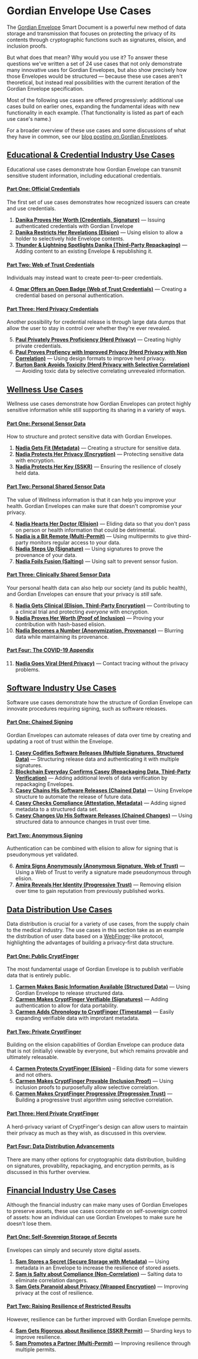 # Gordian Envelope Use Cases

The [Gordian Envelope](https://www.blockchaincommons.com/introduction/Envelope-Intro/) Smart Document is a powerful new method of data storage and transmission that focuses on protecting the privacy of its contents through cryptographic functions such as signatures, elision, and inclusion proofs. 

But what does that mean? Why would you use it? To answer these questions we've written a set of 24 use cases that not only demonstrate many innovative uses for Gordian Envelopes, but also show precisely how those Envelopes would be structured — because these use cases aren't theoretical, but instead real possibilities with the current iteration of the Gordian Envelope specification.

Most of the following use cases are offered progressively: additional use cases build on earlier ones, expanding the fundamental ideas with new functionality in each example. (That functionality is listed as part of each use case's name.)

For a broader overview of these use cases and some discussions of what they have in common, see our [blog posting on Gordian Envelopes](https://www.blockchaincommons.com/introduction/Gordian-Envelope-Use-Cases/).

## [Educational & Credential Industry Use Cases](https://github.com/BlockchainCommons/Gordian/blob/master/Envelope/Use-Cases/Educational.md)

Educational use cases demonstrate how Gordian Envelope can transmit sensitive student information, including educational credentials.

#### [Part One: Official Credentials](https://github.com/BlockchainCommons/Gordian/blob/master/Envelope/Use-Cases/Educational.md#part-one-official-credentials)

The first set of use cases demonstrates how recognized issuers can create and use credentials.

1. [**Danika Proves Her Worth (Credentials, Signature)**](https://github.com/BlockchainCommons/Gordian/blob/master/Envelope/Use-Cases/Educational.md#1-danika-proves-her-worth-credentials-signature) — Issuing authenticated credentials with Gordian Envelope
2. [**Danika Restricts Her Revelations (Elision)**](https://github.com/BlockchainCommons/Gordian/blob/master/Envelope/Use-Cases/Educational.md#2-danika-restricts-her-revelations-elision) — Using elision to allow a holder to selectively hide Envelope contents.
3. [**Thunder & Lightning Spotlights Danika (Third-Party Repackaging)**](https://github.com/BlockchainCommons/Gordian/blob/master/Envelope/Use-Cases/Educational.md#3-thunder--lightning-spotlights-danika-third-party--repackaging) — Adding content to an existing Envelope & republishing it.

#### [Part Two: Web of Trust Credentials](https://github.com/BlockchainCommons/Gordian/blob/master/Envelope/Use-Cases/Educational.md#part-two-web-of-trust-credentials)

Individuals may instead want to create peer-to-peer credentials.

4. [**Omar Offers an Open Badge (Web of Trust Credentials)**](https://github.com/BlockchainCommons/Gordian/blob/master/Envelope/Use-Cases/Educational.md#4-omar-offers-an-open-badge-web-of-trust-credentials) — Creating a credential based on personal authentication.

#### [Part Three: Herd Privacy Credentials](https://github.com/BlockchainCommons/Gordian/blob/master/Envelope/Use-Cases/Educational.md#part-three-herd-privacy-credentials)

Another possibility for credential release is through large data dumps that allow the user to stay in control over whether they're ever revealed.

5. [**Paul Privately Proves Proficiency (Herd Privacy)**](https://github.com/BlockchainCommons/Gordian/blob/master/Envelope/Use-Cases/Educational.md#5-paul-privately-proves-proficiency-herd-privacy) — Creating highly private credentials.
6. [**Paul Proves Profiency with Improved Privacy (Herd Privacy with Non Correlation)**](https://github.com/BlockchainCommons/Gordian/blob/master/Envelope/Use-Cases/Educational.md#6-paul-proves-proficiency-with-improved-privacy-herd-privacy-with-non-correlation) — Using design formats to improve herd privacy.
7. [**Burton Bank Avoids Toxicity (Herd Privacy with Selective Correlation)**](https://github.com/BlockchainCommons/Gordian/blob/master/Envelope/Use-Cases/Educational.md#7-burton-bank-avoids-toxicity-herd-privacy-with-selective-correlation) — Avoiding toxic data by selective correlating unrevealed information.

## [Wellness Use Cases](https://github.com/BlockchainCommons/Gordian/blob/master/Envelope/Use-Cases/Wellness.md)

Wellness use cases demonstrate how Gordian Envelopes can protect highly sensitive information while still supporting its sharing in a variety of ways.

#### [Part One: Personal Sensor Data](Wellness.md#part-one-personal-sensor-data)

How to structure and protect sensitive data with Gordian Envelopes.

1. [**Nadia Gets Fit (Metadata)**](Wellness.md#1-nadia-gets-fit-metadata) — Creating a structure for sensitive data.
2. [**Nadia Protects Her Privacy (Encryption)**](Wellness.md#2-nadia-protects-her-privacy-encryption) — Protecting sensitive data with encryption.
3. [**Nadia Protects Her Key (SSKR)**](Wellness.md#3-nadia-protects-her-key-sskr) — Ensuring the resilience of closely held data.

#### [Part Two: Personal Shared Sensor Data](Wellness.md#part-two-personal-shared-sensor-data)

The value of Wellness information is that it can help you improve your health. Gordian Envelopes can make sure that doesn't compromise your privacy.

4. [**Nadia Hearts Her Doctor (Elision)**](Wellness.md#4-nadia-hearts-her-doctor-elision) — Eliding data so that you don't pass on person or health information that could be detrimental.
5. [**Nadia is a Bit Remote (Multi-Permit)**](Wellness.md#5-nadia-is-a-bit-remote-multi-permit) — Using multipermits to give third-party monitors regular access to your data.
6. [**Nadia Steps Up (Signature)**](Wellness.md#6-nadia-steps-up-signature) — Using signatures to prove the provenance of your data.
7. [**Nadia Foils Fusion (Salting)**](Wellness.md#7-nadia-foils-fusion-salting) — Using salt to prevent sensor fusion.

#### [Part Three: Clinically Shared Sensor Data](Wellness.md#part-three-clinically-shared-sensor-data)

Your personal health data can also help our society (and its public health), and Gordian Envelopes can ensure that your privacy is _still_ safe.

8. [**Nadia Gets Clinical (Elision, Third-Party Encryption)**](Wellness.md#8-nadia-gets-clinical-elision-third-party-encryption) — Contributing to a clinical trial and protecting _everyone_ with encryption.
9. [**Nadia Proves Her Worth (Proof of Inclusion)**](Wellness.md#9-nadia-proves-her-worth-proof-of-inclusion) — Proving your contribution with hash-based elision.
10. [**Nadia Becomes a Number (Anonymization, Provenance)**](Wellness.md#10-nadia-becomes-a-number-anonymization-provenance) — Blurring data while maintaining its provenance.

#### [Part Four: The COVID-19 Appendix](Wellness.md#part-four-the-covid-19-appendix)

11. [**Nadia Goes Viral (Herd Privacy)**](Wellness.md#11-nadia-goes-viral-herd-privacy) — Contact tracing without the privacy problems.

## [Software Industry Use Cases](https://github.com/BlockchainCommons/Gordian/blob/master/Envelope/Use-Cases/Software.md)

Software use cases demonstrate how the structure of Gordian Envelope can innovate procedures requiring signing, such as software releases.

#### [Part One: Chained Signing](https://github.com/BlockchainCommons/Gordian/blob/master/Envelope/Use-Cases/Software.md#part-one-chained-signing)

Gordian Envelopes can automate releases of data over time by creating and updating a root of trust within the Envelope.

1. [**Casey Codifies Software Releases (Multiple Signatures, Structured Data)**](https://github.com/BlockchainCommons/Gordian/blob/master/Envelope/Use-Cases/Software.md#1-casey-codifies-software-releases-multiple-signatures-structured-data) — Structuring release data and authenticating it with multiple signatures.
2. [**Blockchain Everyday Confirms Casey (Repackaging Data, Third-Party Verification)**](https://github.com/BlockchainCommons/Gordian/blob/master/Envelope/Use-Cases/Software.md#2-blockchain-everyday-confirms-casey-repackaging-data-third-party-verification) — Adding additional levels of data verification by repackaging Envelopes.
3. [**Casey Chains His Software Releases (Chained Data)**](https://github.com/BlockchainCommons/Gordian/blob/master/Envelope/Use-Cases/Software.md#3-casey-chains-his-software-releases-chained-data) — Using Envelope structure to automate the release of future data.
4. [**Casey Checks Compliance (Attestation, Metadata)**](https://github.com/BlockchainCommons/Gordian/blob/master/Envelope/Use-Cases/Software.md#4-casey-check-compliance-attestation-metadata) — Adding signed metadata to a structured data set.
5. [**Casey Changes Up His Software Releases (Chained Changes)**](https://github.com/BlockchainCommons/Gordian/blob/master/Envelope/Use-Cases/Software.md#5-casey-changes-up-his-software-releases-chained-changes) — Using structured data to announce changes in trust over time.

#### [Part Two: Anonymous Signing](https://github.com/BlockchainCommons/Gordian/blob/master/Envelope/Use-Cases/Software.md#part-two-anonymous-signing)

Authentication can be combined with elision to allow for signing that is pseudonymous yet validated.

6. [**Amira Signs Anonymously (Anonymous Signature, Web of Trust)**](https://github.com/BlockchainCommons/Gordian/blob/master/Envelope/Use-Cases/Software.md#6-amira-signs-anonymously-anonymous-signature-web-of-trust) — Using a Web of Trust to verify a signature made pseudonymous through elision.
7. [**Amira Reveals Her Identity (Progressive Trust)**](https://github.com/BlockchainCommons/Gordian/blob/master/Envelope/Use-Cases/Software.md#7-amira-reveals-her-identity-progressive-trust) — Removing elision over time to gain reputation from previously published works.

## [Data Distribution Use Cases](https://github.com/BlockchainCommons/Gordian/blob/master/Envelope/Use-Cases/Data.md)

Data distribution is crucial for a variety of use cases, from the supply chain to the medical industry. The use cases in this section take as an example the distribution of user data based on a [WebFinger](https://www.rfc-editor.org/rfc/rfc7033.html)-like protocol, highlighting the advantages of building a privacy-first data structure.

#### [**Part One: Public CryptFinger**](https://github.com/BlockchainCommons/Gordian/blob/master/Envelope/Use-Cases/Data.md#part-one-public-cryptfinger)

The most fundamental usage of Gordian Envelope is to publish verifiable data that is entirely public.

1. [**Carmen Makes Basic Information Available (Structured Data)**](https://github.com/BlockchainCommons/Gordian/blob/master/Envelope/Use-Cases/Data.md#1-carmen-makes-basic-info-available-structured-data) — Using Gordian Envelope to release structured data.
2. [**Carmen Makes CryptFinger Verifiable (Signatures)**](https://github.com/BlockchainCommons/Gordian/blob/master/Envelope/Use-Cases/Data.md#2-carmen-makes-cryptfinger-verifiable-signatures) — Adding authentication to allow for data portability.
3. [**Carmen Adds Chronology to CryptFinger (Timestamp)**](https://github.com/BlockchainCommons/Gordian/blob/master/Envelope/Use-Cases/Data.md#3-carmen-add-chronology-to-cryptfinger-timestamp) — Easily expanding verifiable data with improtant metadata.

#### [**Part Two: Private CryptFinger**](https://github.com/BlockchainCommons/Gordian/blob/master/Envelope/Use-Cases/Data.md#part-two-private-cryptfinger)

Building on the elision capabilities of Gordian Envelope can produce data that is not (initially) viewable by everyone, but which remains provable and ultimately releasable.

4. [**Carmen Protects CryptFinger (Elision)**](https://github.com/BlockchainCommons/Gordian/blob/master/Envelope/Use-Cases/Data.md#4-carmen-protects-cryptfinger-elision) – Eliding data for some viewers and not others.
5. [**Carmen Makes CryptFinger Provable (Inclusion Proof)**](https://github.com/BlockchainCommons/Gordian/blob/master/Envelope/Use-Cases/Data.md#5-carmen-makes-cryptfinger-provable-inclusion-proof) — Using inclusion proofs to purposefully allow selective correlation.
6. [**Carmen Makes CryptFinger Progressive (Progressive Trust)**](https://github.com/BlockchainCommons/Gordian/blob/master/Envelope/Use-Cases/Data.md#6-carmen-makes-cryptfinger-progressive-progressive-trust) — Building a progressive trust algorithm using selective correlation.

#### [**Part Three: Herd Private CryptFinger**](https://github.com/BlockchainCommons/Gordian/blob/master/Envelope/Use-Cases/Data.md#part-three-herd-private-cryptfinger)

A herd-privacy variant of CryptFinger's design can allow users to maintain their privacy as much as they wish, as discussed in this overview.

#### [**Part Four: Data Distribution Advancements**](https://github.com/BlockchainCommons/Gordian/blob/master/Envelope/Use-Cases/Data.md#part-four-data-distribution-advancements)

There are many other options for cryptographic data distribution, building on signatures, provability, repackaging, and encryption permits, as is discussed in this further overview.

## [Financial Industry Use Cases](https://github.com/BlockchainCommons/Gordian/blob/master/Envelope/Use-Cases/Financial.md)

Although the financial industry can make many uses of Gordian Envelopes to preserve assets, these use cases concentrate on self-sovereign control of assets: how an individual can use Gordian Envelopes to make sure he doesn't lose them. 

#### [Part One: Self-Sovereign Storage of Secrets](https://github.com/BlockchainCommons/Gordian/blob/master/Envelope/Use-Cases/Financial.md#part-one-self-sovereign-storage-of-secrets)

Envelopes can simply and securely store digital assets.

1. [**Sam Stores a Secret (Secure Storage with Metadata)**](https://github.com/BlockchainCommons/Gordian/blob/master/Envelope/Use-Cases/Financial.md#1-sam-stores-a-secret-secure-storage-with-metadata) — Using metadata in an Envelope to increase the resilience of stored assets.
2. [**Sam is Salty about Compliance (Non-Correlation)**](https://github.com/BlockchainCommons/Gordian/blob/master/Envelope/Use-Cases/Financial.md#2-sam-is-salty-about-compliance-non-correlation) — Salting data to eliminate correlation dangers.
3. [**Sam Gets Paranoid about Privacy (Wrapped Encryption)**](https://github.com/BlockchainCommons/Gordian/blob/master/Envelope/Use-Cases/Financial.md#3-sam-gets-paranoid-about-privacy-wrapped-encryption) — Improving privacy at the cost of resilience.

#### [Part Two: Raising Resilience of Restricted Results](https://github.com/BlockchainCommons/Gordian/blob/master/Envelope/Use-Cases/Financial.md#part-two-raising-resilience-of-restricted-results)

However, resilience can be further improved with Gordian Envelope permits.

4. [**Sam Gets Rigorous about Resilience (SSKR Permit)**](https://github.com/BlockchainCommons/Gordian/blob/master/Envelope/Use-Cases/Financial.md#4-sam-gets-rigorous-about-resilience-sskr-permit) — Sharding keys to improve resilience.
5. [**Sam Promotes a Partner (Multi-Permit)**](https://github.com/BlockchainCommons/Gordian/blob/master/Envelope/Use-Cases/Financial.md#5-sam-promotes-a-partner-multi-permit) — Improving resilience through multiple permits.
